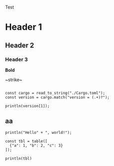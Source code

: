 Test

# Header 1
## Header 2
### Header 3

**Bold**

~strike~

```violet

const cargo = read_to_string("./Cargo.toml");
const version = cargo.match("version = (.+)?");

println(version[1]);

```

## aa

```violet
println("Hello" + ", world!");

const tbl = table([
  {"a": 1, "b": 2, "c": 3}
]);

println(tbl)
```